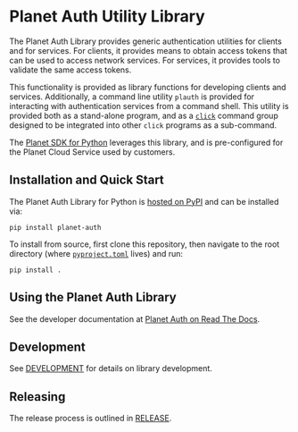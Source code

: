 # Planet Auth Utility Library

The Planet Auth Library provides generic authentication utilities for clients
and for services.  For clients, it provides means to obtain access tokens that
can be used to access network services.  For services, it provides tools to
validate the same access tokens.

This functionality is provided as library functions for developing clients
and services.  Additionally, a command line utility `plauth` is provided
for interacting with authentication services from a command shell.  This
utility is provided both as a stand-alone program, and as a
[`click`](https://click.palletsprojects.com/) command group designed to be
integrated into other `click` programs as a sub-command.

The [Planet SDK for Python](https://developers.planet.com/docs/pythonclient/)
leverages this library, and is pre-configured for the Planet Cloud Service used
by customers.

## Installation and Quick Start

The Planet Auth Library for Python is [hosted on PyPI](https://pypi.org/project/planet-auth/)
and can be installed via:

```console
pip install planet-auth
```

To install from source, first clone this repository, then navigate to the
root directory (where [`pyproject.toml`](./pyproject.toml) lives) and run:

```console
pip install .
```

## Using the Planet Auth Library
See the developer documentation at [Planet Auth on Read The Docs](TBD).

## Development
See [DEVELOPMENT](./DEVELOPMENT.md) for details on library development.

## Releasing

The release process is outlined in [RELEASE](RELEASE.md).
